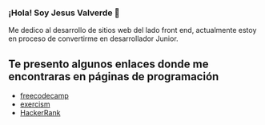 ### ¡Hola! Soy Jesus Valverde 👋

Me dedico al desarrollo de sitios web del lado front end, actualmente estoy en proceso de convertirme en desarrollador Junior.

## Te presento algunos enlaces donde me encontraras en páginas de programación

- [freecodecamp](https://www.freecodecamp.org/jesval)
- [exercism](https://exercism.org/profiles/Jesus-Valverde)
- [HackerRank](https://www.hackerrank.com/profile/jesusvalverdeDev)
